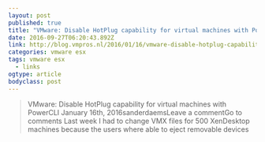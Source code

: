 ```yaml
---
layout: post 
published: true 
title: "VMware: Disable HotPlug capability for virtual machines with PowerCLI | VMpros" 
date: 2016-09-27T06:20:43.892Z 
link: http://blog.vmpros.nl/2016/01/16/vmware-disable-hotplug-capability-for-virtual-machines-with-powercli/ 
categories: vmware esx
tags: vmware esx
  - links
ogtype: article 
bodyclass: post 
---
```


> VMware: Disable HotPlug capability for virtual machines with PowerCLI
January 16th, 2016sanderdaemsLeave a commentGo to comments
Last week I had to change VMX files for 500 XenDesktop machines because the users where able to eject removable devices